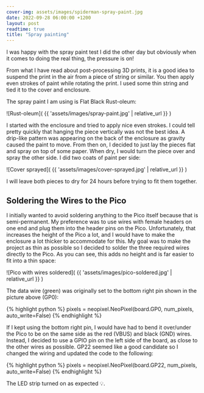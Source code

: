 ```yaml
---
cover-img: assets/images/spiderman-spray-paint.jpg
date: 2022-09-28 06:00:00 +1200
layout: post
readtime: true
title: "Spray painting"
---
```


I was happy with the spray paint test I did the other day but obviously when it comes to doing the real thing, the pressure is on!

From what I have read about post-processing 3D prints, it is a good idea to suspend the print in the air from a piece of string or similar. You then apply even strokes of paint while rotating the print. I used some thin string and tied it to the cover and enclosure.

The spray paint I am using is Flat Black Rust-oleum:

![Rust-oleum]( {{ 'assets/images/spray-paint.jpg' | relative_url }} )

I started with the enclosure and tried to apply nice even strokes. I could tell pretty quickly that hanging the piece vertically was not the best idea. A drip-like pattern was appearing on the back of the enclosure as gravity caused the paint to move. From then on, I decided to just lay the pieces flat and spray on top of some paper. When dry, I would turn the piece over and spray the other side. I did two coats of paint per side:

![Cover sprayed]( {{ 'assets/images/cover-sprayed.jpg' | relative_url }} )

I will leave both pieces to dry for 24 hours before trying to fit them together.

## Soldering the Wires to the Pico

I initially wanted to avoid soldering anything to the Pico itself because that is semi-permanent. My preference was to use wires with female headers on one end and plug them into the header pins on the Pico. Unfortunately, that increases the height of the Pico a lot, and I would have to make the enclosure a lot thicker to accommodate for this. My goal was to make the project as thin as possible so I decided to solder the three required wires directly to the Pico. As you can see, this adds no height and is far easier to fit into a thin space:

![Pico with wires soldered]( {{ 'assets/images/pico-soldered.jpg' | relative_url }} )

The data wire (green) was originally set to the bottom right pin shown in the picture above (GP0):

{% highlight python %}
pixels = neopixel.NeoPixel(board.GP0, num_pixels, auto_write=False)
{% endhighlight %}

If I kept using the bottom right pin, I would have had to bend it over/under the Pico to be on the same side as the red (VBUS) and black (GND) wires. Instead, I decided to use a GPIO pin on the left side of the board, as close to the other wires as possible. GP22 seemed like a good candidate so I changed the wiring and updated the code to the following:

{% highlight python %}
pixels = neopixel.NeoPixel(board.GP22, num_pixels, auto_write=False)
{% endhighlight %}

The LED strip turned on as expected 💡.
